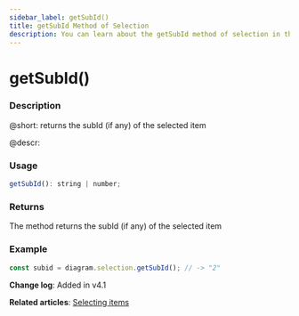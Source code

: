 ```yaml
---
sidebar_label: getSubId()
title: getSubId Method of Selection
description: You can learn about the getSubId method of selection in the documentation of the DHTMLX JavaScript Diagram library. Browse developer guides and API reference, try out code examples and live demos, and download a free 30-day evaluation version of DHTMLX Diagram.
---
```


# getSubId()

### Description

@short: returns the subId (if any) of the selected item

@descr:

### Usage

~~~js
getSubId(): string | number;
~~~

### Returns

The method returns the subId (if any) of the selected item

### Example

~~~js
const subid = diagram.selection.getSubId(); // -> "2"
~~~

**Change log**: Added in v4.1

**Related articles**:  [Selecting items](../../../guides/manipulating_items/#selecting-items)
